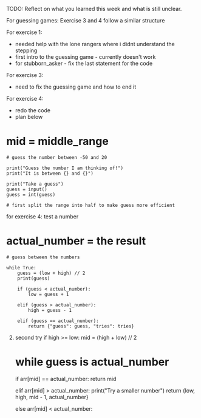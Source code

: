 TODO: Reflect on what you learned this week and what is still unclear.

For guessing games: 
Exercise 3 and 4 follow a similar structure 

For exercise 1:
- needed help with the lone rangers where i didnt understand the stepping
- first intro to the guessing game - currently doesn't work 
- for stubborn_asker - fix the last statement for the code 

For exercise 3: 
- need to fix the guessing game and how to end it 

For exercise 4: 
- redo the code 
- plan below 
 # mid = middle_range 

    # guess the number between -50 and 20 

    print("Guess the number I am thinking of!")
    print("It is between {} and {}")

    print("Take a guess")
    guess = input()
    guess = int(guess)

    # first split the range into half to make guess more efficient 

for exercise 4: 
test a number
# actual_number = the result 
    # guess between the numbers 

    while True:
        guess = (low + high) // 2
        print(guess)

        if (guess < actual_number):
            low = guess + 1

        elif (guess > actual_number):
            high = guess - 1

        elif (guess == actual_number):
            return {"guess": guess, "tries": tries}
2. second try 
    if high >= low:
        mid = (high + low) // 2

    # while guess is actual_number 

    if arr[mid] == actual_number: 
        return mid 

    elif arr[mid] > actual_number:
        print("Try a smaller number")
        return {low, high, mid - 1, actual_number}

    else arr[mid] < actual_number:

